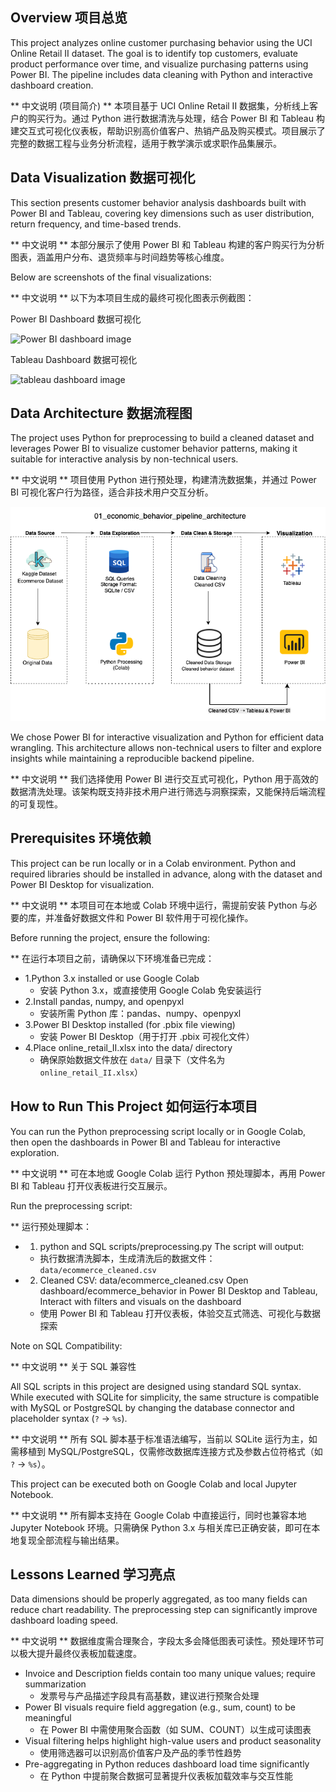 ## Overview 项目总览  
This project analyzes online customer purchasing behavior using the UCI Online Retail II dataset. The goal is to identify top customers, evaluate product performance over time, and visualize purchasing patterns using Power BI. The pipeline includes data cleaning with Python and interactive dashboard creation.

** 中文说明 (项目简介) ** 本项目基于 UCI Online Retail II 数据集，分析线上客户的购买行为。通过 Python 进行数据清洗与处理，结合 Power BI 和 Tableau 构建交互式可视化仪表板，帮助识别高价值客户、热销产品及购买模式。项目展示了完整的数据工程与业务分析流程，适用于教学演示或求职作品集展示。

## Data Visualization 数据可视化

This section presents customer behavior analysis dashboards built with Power BI and Tableau, covering key dimensions such as user distribution, return frequency, and time-based trends.

** 中文说明 ** 本部分展示了使用 Power BI 和 Tableau 构建的客户购买行为分析图表，涵盖用户分布、退货频率与时间趋势等核心维度。

Below are screenshots of the final visualizations:  

** 中文说明 ** 以下为本项目生成的最终可视化图表示例截图：

Power BI Dashboard 数据可视化

![Power BI dashboard image](ecommerce_customer_behavior.pbix.png)

Tableau Dashboard 数据可视化

![tableau dashboard image](ecommerce_behavior_dashboard.twbx.png)

## Data Architecture 数据流程图  

The project uses Python for preprocessing to build a cleaned dataset and leverages Power BI to visualize customer behavior patterns, making it suitable for interactive analysis by non-technical users.

** 中文说明 ** 项目使用 Python 进行预处理，构建清洗数据集，并通过 Power BI 可视化客户行为路径，适合非技术用户交互分析。

![data architecture image](ecommerce_behavior_pipeline_architecture.png)

We chose Power BI for interactive visualization and Python for efficient data wrangling. This architecture allows non-technical users to filter and explore insights while maintaining a reproducible backend pipeline.

** 中文说明 ** 我们选择使用 Power BI 进行交互式可视化，Python 用于高效的数据清洗处理。该架构既支持非技术用户进行筛选与洞察探索，又能保持后端流程的可复现性。

## Prerequisites 环境依赖  

This project can be run locally or in a Colab environment. Python and required libraries should be installed in advance, along with the dataset and Power BI Desktop for visualization.

** 中文说明 ** 本项目可在本地或 Colab 环境中运行，需提前安装 Python 与必要的库，并准备好数据文件和 Power BI 软件用于可视化操作。

Before running the project, ensure the following:

** 在运行本项目之前，请确保以下环境准备已完成：

- 1.Python 3.x installed or use Google Colab
  * 安装 Python 3.x，或直接使用 Google Colab 免安装运行 
- 2.Install pandas, numpy, and openpyxl
  * 安装所需 Python 库：pandas、numpy、openpyxl  
- 3.Power BI Desktop installed (for .pbix file viewing)
  * 安装 Power BI Desktop（用于打开 .pbix 可视化文件） 
- 4.Place online_retail_II.xlsx into the data/ directory
  * 确保原始数据文件放在 `data/` 目录下（文件名为 `online_retail_II.xlsx`）

## How to Run This Project 如何运行本项目

You can run the Python preprocessing script locally or in Google Colab, then open the dashboards in Power BI and Tableau for interactive exploration.

** 中文说明 ** 可在本地或 Google Colab 运行 Python 预处理脚本，再用 Power BI 和 Tableau 打开仪表板进行交互展示。

Run the preprocessing script:

** 运行预处理脚本：

 - 1. python and SQL scripts/preprocessing.py
   The script will output:
    - 执行数据清洗脚本，生成清洗后的数据文件：`data/ecommerce_cleaned.csv`

 - 2. Cleaned CSV: data/ecommerce_cleaned.csv
   Open dashboard/ecommerce_behavior in Power BI Desktop and Tableau, Interact with filters and visuals on the dashboard
    - 使用 Power BI 和 Tableau 打开仪表板，体验交互式筛选、可视化与数据探索
     
Note on SQL Compatibility:

** 中文说明 ** 关于 SQL 兼容性

All SQL scripts in this project are designed using standard SQL syntax. While executed with SQLite for simplicity, the same structure is compatible with MySQL or PostgreSQL by changing the database connector and placeholder syntax (`?` → `%s`).

** 中文说明 ** 所有 SQL 脚本基于标准语法编写，当前以 SQLite 运行为主，如需移植到 MySQL/PostgreSQL，仅需修改数据库连接方式及参数占位符格式（如 `?` → `%s`）。

This project can be executed both on Google Colab and local Jupyter Notebook.

** 中文说明 ** 所有脚本支持在 Google Colab 中直接运行，同时也兼容本地 Jupyter Notebook 环境。只需确保 Python 3.x 与相关库已正确安装，即可在本地复现全部流程与输出结果。

## Lessons Learned 学习亮点 

Data dimensions should be properly aggregated, as too many fields can reduce chart readability. The preprocessing step can significantly improve dashboard loading speed.

** 中文说明 ** 数据维度需合理聚合，字段太多会降低图表可读性。预处理环节可以极大提升最终仪表板加载速度。

 - Invoice and Description fields contain too many unique values; require summarization
   * 发票号与产品描述字段具有高基数，建议进行预聚合处理 
 - Power BI visuals require field aggregation (e.g., sum, count) to be meaningful
   * 在 Power BI 中需使用聚合函数（如 SUM、COUNT）以生成可读图表 
 - Visual filtering helps highlight high-value users and product seasonality
   * 使用筛选器可以识别高价值客户及产品的季节性趋势
 - Pre-aggregating in Python reduces dashboard load time significantly
   * 在 Python 中提前聚合数据可显著提升仪表板加载效率与交互性能
